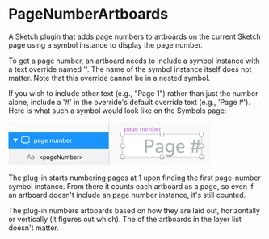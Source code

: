 # PageNumberArtboards
A Sketch plugin that adds page numbers to artboards on the current Sketch page using a symbol instance to display the page number. 

To get a page number, an artboard needs to include a symbol instance with a text override named '<pageNum>'. The name of the symbol instance itself does not matter. Note that this override cannot be in a nested symbol.

If you wish to include other text (e.g., "Page 1") rather than just the number alone, include a '#' in the override's default override text (e.g., 'Page #'). Here is what such a symbol would look like on the Symbols page:

<img src="/readme_images/symbolimage.png" width="400">

The plug-in starts numbering pages at 1 upon finding the first page-number symbol instance. From there it counts each artboard as a page, so even if an artboard doesn't include an page number instance, it's still counted.

The plug-in numbers artboards based on how they are laid out, horizontally or vertically (it figures out which). The of the artboards in the layer list doesn't matter.
